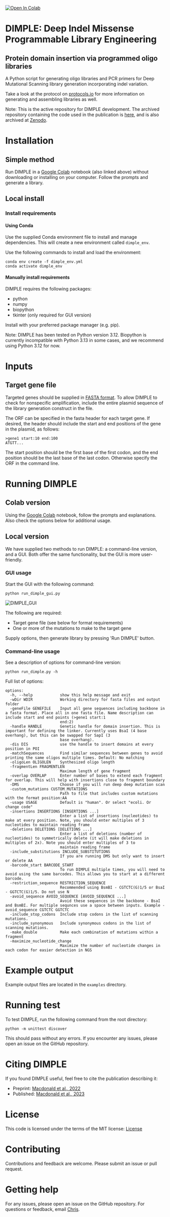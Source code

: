 [![Open In Colab](https://colab.research.google.com/assets/colab-badge.svg)](https://colab.research.google.com/github/coywil26/DIMPLE/blob/master/DIMPLE.ipynb)

# DIMPLE: Deep Indel Missense Programmable Library Engineering

## Protein domain insertion via programmed oligo libraries

A Python script for generating oligo libraries and PCR primers for Deep Mutational Scanning library generation incorporating indel variation.

Take a look at the protocol on [protocols.io](https://www.protocols.io/view/dimple-library-generation-and-assembly-protocol-rm7vzy7k8lx1) for more information on generating and assembling libraries as well.

Note: This is the active repository for DIMPLE development. The archived repository containing the code used in the publication is [here](https://github.com/odcambc/DIMPLE), and is also archived at [Zenodo](https://zenodo.org/records/7574261).

# Installation

## Simple method

Run DIMPLE in a [Google Colab](https://colab.research.google.com/github/coywil26/DIMPLE/blob/master/DIMPLE.ipynb) notebook (also linked above) without downloading or installing on your computer. Follow the prompts and generate a library.

## Local install

### Install requirements

#### Using Conda

Use the supplied Conda environment file to install and manage dependencies. This will create a new environment called `dimple_env`.

Use the following commands to install and load the environment:

```{bash}
conda env create -f dimple_env.yml
conda activate dimple_env
```

#### Manually install requirements

DIMPLE requires the following packages:

- python
- numpy
- biopython
- tkinter (only required for GUI version)

Install with your preferred package manager (e.g. pip).

Note: DIMPLE has been tested on Python version 3.12. Biopython is currently incompatible with Python 3.13 in some cases, and we recommend using Python 3.12 for now.

# Inputs

## Target gene file

Targeted genes should be supplied in [FASTA format](https://en.wikipedia.org/wiki/FASTA_format). To allow DIMPLE to check for nonspecific amplification, include the entire plasmid sequence of the library generation construct in the file.

The ORF can be specified in the fasta header for each target gene. If desired, the header should include the start and end positions of the gene in the plasmid, as follows:

```{text}
>gene1 start:10 end:100
ATGTT...
```

The start position should be the first base of the first codon, and the end position should be the last base of the last codon. Otherwise specify the ORF in the command line.

# Running DIMPLE

## Colab version

Using the [Google Colab](https://colab.research.google.com/github/coywil26/DIMPLE/blob/master/DIMPLE.ipynb) notebook, follow the prompts and explanations. Also check the options below for additional usage.

## Local version

We have supplied two methods to run DIMPLE: a command-line version, and a GUI.
Both offer the same functionality, but the GUI is more user-friendly.

### GUI usage

Start the GUI with the following command:

```{bash}
python run_dimple_gui.py
```

![DIMPLE_GUI](DIMPLE/data/DIMPLE_GUI.png)

The following are required:

- Target gene file (see below for format requirements)
- One or more of the mutations to make to the target gene

Supply options, then generate library by pressing 'Run DIMPLE' button.

### Command-line usage

See a description of options for command-line version:

```{bash}
python run_dimple.py -h
```

Full list of options:

```{text}
options:
  -h, --help            show this help message and exit
  -wDir WDIR            Working directory for fasta files and output folder
  -geneFile GENEFILE    Input all gene sequences including backbone in a fasta format. Place all in one fasta file. Name description can include start and end points (>gene1 start:1
                        end:2)
  -handle HANDLE        Genetic handle for domain insertion. This is important for defining the linker. Currently uses BsaI (4 base overhang), but this can be swapped for SapI (3
                        base overhang).
  -dis DIS              use the handle to insert domains at every position in POI
  -matchSequences       Find similar sequences between genes to avoid printing the same oligos multiple times. Default: No matching
  -oligoLen OLIGOLEN    Synthesized oligo length
  -fragmentLen FRAGMENTLEN
                        Maximum length of gene fragment
  -overlap OVERLAP      Enter number of bases to extend each fragment for overlap. This will help with insertions close to fragment boundary
  -DMS                  Choose if you will run deep deep mutation scan
  -custom_mutations CUSTOM_MUTATIONS
                        Path to file that includes custom mutations with the format position:AA
  -usage USAGE          Default is "human". Or select "ecoli. Or change code"
  -insertions INSERTIONS [INSERTIONS ...]
                        Enter a list of insertions (nucleotides) to make at every position. Note, you should enter multiples of 3 nucleotides to maintain reading frame
  -deletions DELETIONS [DELETIONS ...]
                        Enter a list of deletions (number of nucleotides) to symmetrically delete (it will make deletions in multiples of 2x). Note you should enter multiples of 3 to
                        maintain reading frame
  -include_substitutions INCLUDE_SUBSTITUTIONS
                        If you are running DMS but only want to insert or delete AA
  -barcode_start BARCODE_START
                        To run DIMPLE multiple times, you will need to avoid using the same barcodes. This allows you to start at a different barcode.
  -restriction_sequence RESTRICTION_SEQUENCE
                        Recommended using BsmBI - CGTCTC(G)1/5 or BsaI - GGTCTC(G)1/5. Do not use N
  -avoid_sequence AVOID_SEQUENCE [AVOID_SEQUENCE ...]
                        Avoid these sequences in the backbone - BsaI and BsmBI. For multiple sequnces use a space between inputs. Example -avoid_sequence CGTCTC GGTCTC
  -include_stop_codons  Include stop codons in the list of scanning mutations.
  -include_synonymous   Include synonymous codons in the list of scanning mutations.
  -make_double          Make each combination of mutations within a fragment
  -maximize_nucleotide_change
                        Maximize the number of nucleotide changes in each codon for easier detection in NGS
```

# Example output

Example output files are located in the `examples` directory.

# Running test

To test DIMPLE, run the following command from the root directory:
  
  ```{bash}
python -m unittest discover
```

This should pass without any errors. If you encounter any issues, please open an issue on the GitHub repository.

# Citing DIMPLE

If you found DIMPLE useful, feel free to cite the publication describing it:

- Preprint: [Macdonald et al., 2022](https://doi.org/10.1101/2022.07.26.501589)
- Published: [Macdonald et al., 2023](https://doi.org/10.1186/s13059-023-02880-6)

# License

This code is licensed under the terms of the MIT license: [License](License.txt)

# Contributing

Contributions and feedback are welcome. Please submit an issue or pull request.

# Getting help

For any issues, please open an issue on the GitHub repository. For questions or feedback, email [Chris](https://www.wcoyotelab.com/members/).
